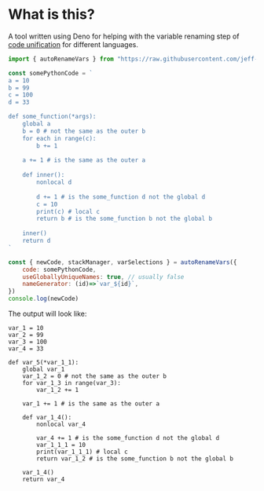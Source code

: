 
# What is this?

A tool written using Deno for helping with the variable renaming step of [code unification](https://en.wikipedia.org/wiki/Unification_(computer_science)) for different languages.


```js
import { autoRenameVars } from "https://raw.githubusercontent.com/jeff-hykin/code_unifier/d9024de5dbed396e970eb1dbbfa71e147fb0774d/languages/python.js"

const somePythonCode = `
a = 10
b = 99
c = 100
d = 33

def some_function(*args):
    global a
    b = 0 # not the same as the outer b
    for each in range(c):
        b += 1
    
    a += 1 # is the same as the outer a
    
    def inner():
        nonlocal d
        
        d += 1 # is the some_function d not the global d
        c = 10
        print(c) # local c
        return b # is the some_function b not the global b
    
    inner()
    return d
` 

const { newCode, stackManager, varSelections } = autoRenameVars({
    code: somePythonCode,
    useGloballyUniqueNames: true, // usually false
    nameGenerator: (id)=>`var_${id}`,
})
console.log(newCode)
```

The output will look like:

```
var_1 = 10
var_2 = 99
var_3 = 100
var_4 = 33

def var_5(*var_1_1):
    global var_1
    var_1_2 = 0 # not the same as the outer b
    for var_1_3 in range(var_3):
        var_1_2 += 1
    
    var_1 += 1 # is the same as the outer a
    
    def var_1_4():
        nonlocal var_4
        
        var_4 += 1 # is the some_function d not the global d
        var_1_1_1 = 10
        print(var_1_1_1) # local c
        return var_1_2 # is the some_function b not the global b
    
    var_1_4()
    return var_4

```